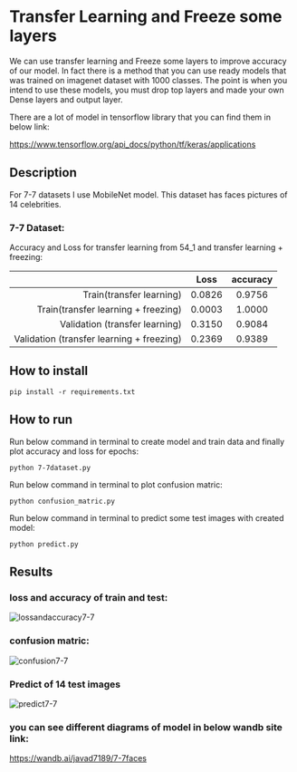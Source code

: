 # Transfer Learning and Freeze some layers

We can use transfer learning and Freeze some layers to improve accuracy of our model. 
In fact there is a method that you can use ready models that was trained on imagenet dataset with 1000 classes. The point is when you intend to use these models, you must drop top layers and made your own Dense layers and output layer.

There are a lot of model in tensorflow library that you can find them in below link:

https://www.tensorflow.org/api_docs/python/tf/keras/applications

## Description

For 7-7 datasets I use MobileNet model.
This dataset has faces pictures of 14 celebrities.

### 7-7 Dataset:
 
 Accuracy and Loss for transfer learning from 54_1 and transfer learning + freezing:

 |           |       Loss     |        accuracy     |
 |---------: | :----------------: |:----------------: |
 |    Train(transfer learning)       |        0.0826          |        0.9756          |
 |    Train(transfer learning + freezing)       |        0.0003          |        1.0000           |
 |    Validation (transfer learning)      |        0.3150          |        0.9084           |
 |    Validation (transfer learning + freezing)      |        0.2369          |        0.9389           |


## How to install

```
pip install -r requirements.txt
```

##  How to run

Run below command in terminal to create model and train data and finally plot accuracy and loss for epochs:

```
python 7-7dataset.py
```

Run below command in terminal to plot confusion matric:

```
python confusion_matric.py
```

Run below command in terminal to predict some test images with created model:

```
python predict.py
```
## Results

### loss and accuracy of train and test:

![lossandaccuracy7-7](https://github.com/javadnematollahi/python-assignment/assets/86910174/5be8203c-6058-46e8-9402-43df7d5d14c1)


### confusion matric:

![confusion7-7](https://github.com/javadnematollahi/python-assignment/assets/86910174/15d0893f-df23-4c0d-8862-6bbf4ac033ee)

### Predict of 14 test images

![predict7-7](https://github.com/javadnematollahi/python-assignment/assets/86910174/b097ff86-45ab-4d48-92bd-939106803c4e)


### you can see different diagrams of model in below wandb site link:

https://wandb.ai/javad7189/7-7faces


